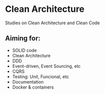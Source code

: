 # Clean Architecture
Studies on Clean Architecture and Clean Code

## Aiming for:
- SOLID code
- Clean Architecture
- DDD
- Event-driven, Event Sourcing, etc
- CQRS
- Testing: Unit, Funcional, etc
- Documentation
- Docker & containers
